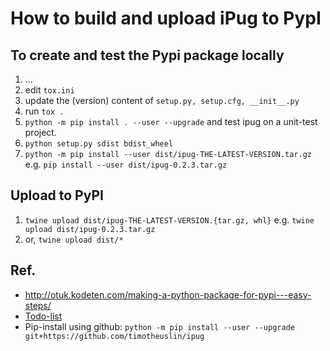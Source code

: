 How to build and upload iPug to PypI
==

## To create and test the Pypi package locally
1. ...
2. edit `tox.ini`
3. update the (version) content of `setup.py, setup.cfg, __init__.py`
4. run `tox .`
5. `python -m pip install . --user --upgrade` and test ipug on a unit-test project.
6. `python setup.py sdist bdist_wheel`
7. `python -m pip install --user dist/ipug-THE-LATEST-VERSION.tar.gz` e.g. `pip install --user dist/ipug-0.2.3.tar.gz`

## Upload to PyPI
1. `twine upload dist/ipug-THE-LATEST-VERSION.{tar.gz, whl}` e.g. `twine upload dist/ipug-0.2.3.tar.gz`
2. or, `twine upload dist/*`

## Ref.
- http://otuk.kodeten.com/making-a-python-package-for-pypi---easy-steps/
- [Todo-list](https://hackmd.io/SeYaoagMTkeJEF6LrM6DPw?view)
- Pip-install using github: `python -m pip install --user --upgrade git+https://github.com/timotheuslin/ipug`
